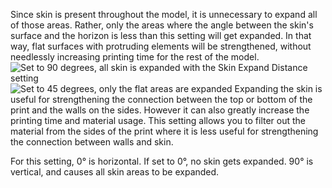 Since skin is present throughout the model, it is unnecessary to expand all of those areas. Rather, only the areas where the angle between the skin's surface and the horizon is less than this setting will get expanded. In that way, flat surfaces with protruding elements will be strengthened, without needlessly increasing printing time for the rest of the model.
![Set to 90 degrees, all skin is expanded with the Skin Expand Distance setting](max_skin_angle_for_expansion_90.png)
![Set to 45 degrees, only the flat areas are expanded](max_skin_angle_for_expansion_90.png)
Expanding the skin is useful for strengthening the connection between the top or bottom of the print and the walls on the sides. However it can also greatly increase the printing time and material usage. This setting allows you to filter out the material from the sides of the print where it is less useful for strengthening the connection between walls and skin.

For this setting, 0° is horizontal. If set to 0°, no skin gets expanded. 90° is vertical, and causes all skin areas to be expanded.